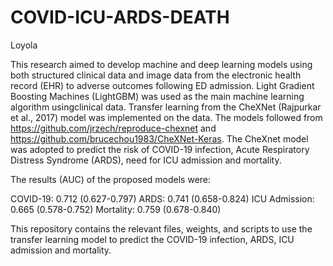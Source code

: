 # COVID-ICU-ARDS-DEATH
Loyola

This research aimed to develop machine and deep learning models using both structured clinical data and image data from the electronic health record (EHR) to adverse outcomes following ED admission.
Light Gradient Boosting Machines (LightGBM) was used as the main machine learning algorithm usingclinical data.
Transfer learning from the CheXNet (Rajpurkar et al., 2017) model was implemented on the data. The models followed from https://github.com/jrzech/reproduce-chexnet and https://github.com/brucechou1983/CheXNet-Keras.
The CheXnet model was adopted to predict the risk of COVID-19 infection, Acute Respiratory Distress Syndrome (ARDS), need for ICU admission and mortality. 

The results (AUC) of the proposed models were:

COVID-19: 0.712 (0.627-0.797)
ARDS: 0.741 (0.658-0.824)
ICU Admission: 0.665 (0.578-0.752)
Mortality: 0.759 (0.678-0.840)

This repository contains the relevant files, weights, and scripts to use the transfer learning model to predict the COVID-19 infection, ARDS, ICU admission and mortality. 
